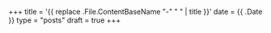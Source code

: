 +++
title = '{{ replace .File.ContentBaseName "-" " " | title }}'
date = {{ .Date }}
type = "posts"
draft = true
+++
